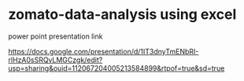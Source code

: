 # zomato-data-analysis using excel
  power point presentation link
  
  https://docs.google.com/presentation/d/1IT3dnyTmENbRI-rlHzA0sSRQvLMGCzgk/edit?usp=sharing&ouid=112067204005213584899&rtpof=true&sd=true
